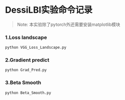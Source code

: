 # DessiLBI实验命令记录

> Note: 本实验除了pytorch外还需要安装matplotlib模块

### 1.Loss landscape
```bash
python VGG_Loss_Landscape.py
```

### 2.Gradient predict
```bash
python Grad_Pred.py
```

### 3.Beta Smooth
```bash
python Beta_Smooth.py
```